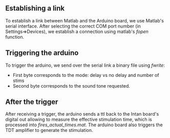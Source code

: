 ## Establishing a link
To establish a link between Matlab and the Arduino board, we use Matlab's serial interface. After selecting the correct COM port number (in Settings=>Devices), we establish a connection using matlab's _fopen_ function.

## Triggering the arduino
To trigger the arduino, we send over the serial link a binary file using _fwrite_:
* First byte corresponds to the mode: delay vs no delay and number of stims
* Second byte corresponds to the sound tone requested.

## After the trigger
After receiving a trigger, the arduino sends a ttl back to the Intan board's digital out allowing to measure the effective stimulation time, which is processed into _fires_actual_times.mat_. The arduino board also triggers the TDT amplifier to generate the stimulation. 



